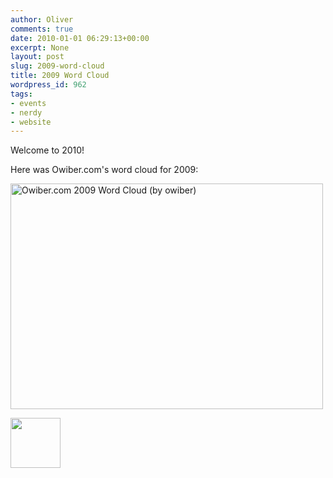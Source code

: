 ```yaml
---
author: Oliver
comments: true
date: 2010-01-01 06:29:13+00:00
excerpt: None
layout: post
slug: 2009-word-cloud
title: 2009 Word Cloud
wordpress_id: 962
tags:
- events
- nerdy
- website
---
```


Welcome to 2010!

Here was Owiber.com's word cloud for 2009:

<a href="http://www.flickr.com/photos/owiber/4232942748/" title="Owiber.com 2009 Word Cloud (by owiber)"><img src="https://farm3.static.flickr.com/2502/4232942748_6041316a9a.jpg" title="Owiber.com 2009 Word Cloud (by owiber)" alt="Owiber.com 2009 Word Cloud (by owiber)" width="500" height="361" /></a>

<a href="https://www.owiber.com/2010/01/01/2009-word-cloud/photo-on-2010-01-01-at-00-27/" rel="attachment wp-att-963"><img src="https://www.owiber.com/wp-content/uploads/2010/01/Photo-on-2010-01-01-at-00.27-80x80.jpg" alt="" title="Photo on 2010-01-01 at 00.27" width="80" height="80" class="alignnone size-thumbnail wp-image-963" /></a>